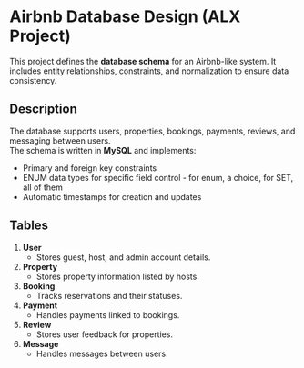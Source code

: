 #  Airbnb Database Design (ALX Project)

This project defines the **database schema** for an Airbnb-like system. It includes entity relationships, constraints, and normalization to ensure data consistency.

##  Description
The database supports users, properties, bookings, payments, reviews, and messaging between users.  
The schema is written in **MySQL** and implements:
- Primary and foreign key constraints
- ENUM data types for specific field control - for enum, a choice, for SET, all of them
- Automatic timestamps for creation and updates

##  Tables
1. **User**
   - Stores guest, host, and admin account details.
2. **Property**
   - Stores property information listed by hosts.
3. **Booking**
   - Tracks reservations and their statuses.
4. **Payment**
   - Handles payments linked to bookings.
5. **Review**
   - Stores user feedback for properties.
6. **Message**
   - Handles messages between users.


